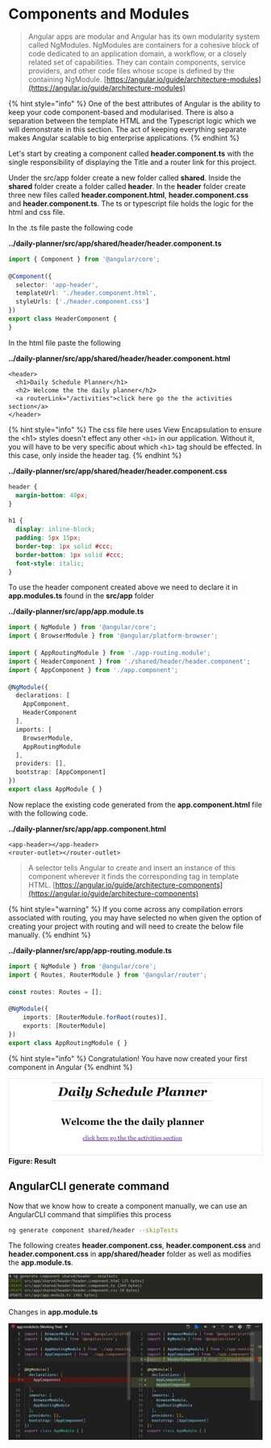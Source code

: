 # Components and Modules

> Angular apps are modular and Angular has its own modularity system called NgModules. NgModules are containers for a cohesive block of code dedicated to an application domain, a workflow, or a closely related set of capabilities. They can contain components, service providers, and other code files whose scope is defined by the containing NgModule. [https://angular.io/guide/architecture-modules](https://angular.io/guide/architecture-modules)

{% hint style="info" %}
One of the best attributes of Angular is the ability to keep your code component-based and modularised. There is also a separation between the template HTML and the Typescript logic which we will demonstrate in this section. The act of keeping everything separate makes Angular scalable to big enterprise applications.
{% endhint %}

Let's start by creating a component called **header.component.ts** with the single responsibility of displaying the Title and a router link for this project.

Under the src/app folder create a new folder called **shared**. Inside the **shared** folder create a folder called **header**. In the **header** folder create three new files called **header.component.html**, **header.component.css** and **header.component.ts**. The ts or typescript file holds the logic for the html and css file.

In the .ts file paste the following code

**../daily-planner/src/app/shared/header/header.component.ts**

```typescript
import { Component } from '@angular/core';

@Component({
  selector: 'app-header',
  templateUrl: './header.component.html',
  styleUrls: ['./header.component.css']
})
export class HeaderComponent {
}
```

In the html file paste the following

**../daily-planner/src/app/shared/header/header.component.html**

```markup
<header>
  <h1>Daily Schedule Planner</h1>
  <h2> Welcome the the daily planner</h2>
  <a routerLink="/activities">click here go the the activities section</a>
</header>
```

{% hint style="info" %}
The css file here uses View Encapsulation to ensure the &lt;h1&gt; styles doesn't effect any other `<h1>` in our application. Without it, you will have to be very specific about which `<h1>` tag should be effected. In this case, only inside the header tag.
{% endhint %}

**../daily-planner/src/app/shared/header/header.component.css**

```css
header {
  margin-bottom: 40px;
}

h1 {
  display: inline-block;
  padding: 5px 15px;
  border-top: 1px solid #ccc;
  border-bottom: 1px solid #ccc;
  font-style: italic;
}
```

To use the header component created above we need to declare it in **app.modules.ts** found in the **src/app** folder

**../daily-planner/src/app/app.module.ts**

```typescript
import { NgModule } from '@angular/core';
import { BrowserModule } from '@angular/platform-browser';

import { AppRoutingModule } from './app-routing.module';
import { HeaderComponent } from './shared/header/header.component';
import { AppComponent } from './app.component';

@NgModule({
  declarations: [
    AppComponent,
    HeaderComponent
  ],
  imports: [
    BrowserModule,
    AppRoutingModule
  ],
  providers: [],
  bootstrap: [AppComponent]
})
export class AppModule { }
```

Now replace the existing code generated from the **app.component.html** file with the following code.

**../daily-planner/src/app/app.component.html**

```markup
<app-header></app-header>
<router-outlet></router-outlet>
```

> A selector tells Angular to create and insert an instance of this component wherever it finds the corresponding tag in template HTML. [https://angular.io/guide/architecture-components](https://angular.io/guide/architecture-components)

{% hint style="warning" %}
If you come across any compilation errors associated with routing, you may have selected no when given the option of creating your project with routing and will need to create the below file manually.
{% endhint %}

**../daily-planner/src/app/app-routing.module.ts**

```typescript
import { NgModule } from '@angular/core';
import { Routes, RouterModule } from '@angular/router';

const routes: Routes = [];

@NgModule({
    imports: [RouterModule.forRoot(routes)],
    exports: [RouterModule]
})
export class AppRoutingModule { }
```

{% hint style="info" %}
Congratulation! You have now created your first component in Angular
{% endhint %}

![Result](../.gitbook/assets/components-and-modules-result.png) **Figure: Result**

## AngularCLI generate command

Now that we know how to create a component manually, we can use an AngularCLI command that simplifies this process

```bash
ng generate component shared/header --skipTests
```

The following creates **header.component.css**, **header.component.css** and **header.component.css** in **app/shared/header** folder as well as modifies the **app.module.ts**.

![Use ng generate to generate header component](../.gitbook/assets/ng-generate-header.png)

Changes in **app.module.ts**

![Use ng generate to generate header component](../.gitbook/assets/ng-generate-header-app-module.png)

